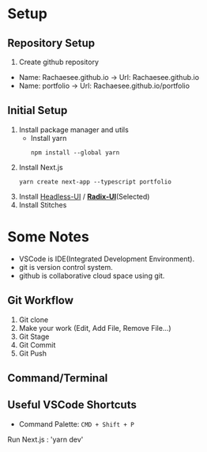 # Setup
## Repository Setup
1. Create github repository
- Name: Rachaesee.github.io -> Url: Rachaesee.github.io
- Name: portfolio -> Url: Rachaesee.github.io/portfolio

## Initial Setup
1. Install package manager and utils
    - Install yarn
        ```
        npm install --global yarn
        ```
1. Install Next.js
    ```
    yarn create next-app --typescript portfolio
    ```
1. Install [Headless-UI](https://headlessui.com/react/dialog) / **[Radix-UI](https://www.radix-ui.com/)**(Selected)
2. Install Stitches


# Some Notes
- VSCode is IDE(Integrated Development Environment).
- git is version control system.
- github is collaborative cloud space using git.

## Git Workflow
1. Git clone
2. Make your work (Edit, Add File, Remove File...)
3. Git Stage
4. Git Commit
5. Git Push

## Command/Terminal


## Useful VSCode Shortcuts
- Command Palette: `CMD + Shift + P`

Run Next.js : 'yarn dev'